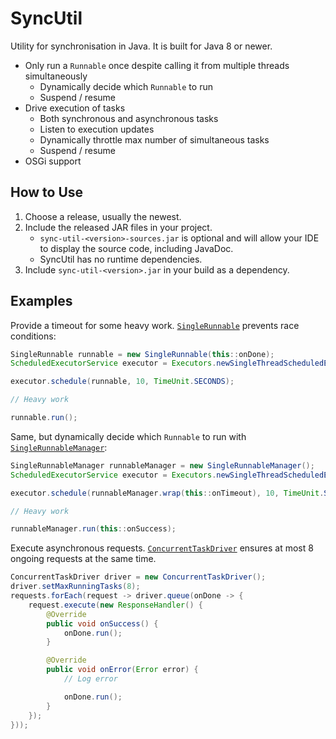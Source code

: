 # SyncUtil

Utility for synchronisation in Java.
It is built for Java 8 or newer.

- Only run a `Runnable` once despite calling it from multiple threads simultaneously
  - Dynamically decide which `Runnable` to run
  - Suspend / resume
- Drive execution of tasks
  - Both synchronous and asynchronous tasks
  - Listen to execution updates
  - Dynamically throttle max number of simultaneous tasks
  - Suspend / resume
- OSGi support

## How to Use
1. Choose a release, usually the newest.
2. Include the released JAR files in your project.
   - `sync-util-<version>-sources.jar` is optional and will allow your IDE to display the source code, including JavaDoc.
   - SyncUtil has no runtime dependencies.
3. Include `sync-util-<version>.jar` in your build as a dependency.

## Examples
Provide a timeout for some heavy work. [`SingleRunnable`](src/main/java/com/github/trosenkrantz/sync/util/runnable/SingleRunnable.java)  prevents race conditions:
```java
SingleRunnable runnable = new SingleRunnable(this::onDone);
ScheduledExecutorService executor = Executors.newSingleThreadScheduledExecutor();

executor.schedule(runnable, 10, TimeUnit.SECONDS);

// Heavy work

runnable.run();
```

Same, but dynamically decide which `Runnable` to run with [`SingleRunnableManager`](src/main/java/com/github/trosenkrantz/sync/util/runnable/SingleRunnableManager.java):
```java
SingleRunnableManager runnableManager = new SingleRunnableManager();
ScheduledExecutorService executor = Executors.newSingleThreadScheduledExecutor();

executor.schedule(runnableManager.wrap(this::onTimeout), 10, TimeUnit.SECONDS);

// Heavy work

runnableManager.run(this::onSuccess);
```

Execute asynchronous requests. [`ConcurrentTaskDriver`](src/main/java/com/github/trosenkrantz/sync/util/concurrency/ConcurrentTaskDriver.java) ensures at most 8 ongoing requests at the same time.
```java
ConcurrentTaskDriver driver = new ConcurrentTaskDriver();
driver.setMaxRunningTasks(8);
requests.forEach(request -> driver.queue(onDone -> {
    request.execute(new ResponseHandler() {
        @Override
        public void onSuccess() {
            onDone.run();
        }

        @Override
        public void onError(Error error) {
            // Log error

            onDone.run();
        }
    });
}));
```
